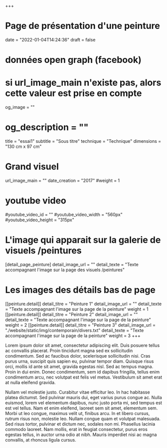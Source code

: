 +++
# Page de présentation d'une peinture
date = "2022-01-04T14:24:36"
draft = false
# données open graph (facebook)
# si url_image_main n'existe pas, alors cette valeur est prise en compte
og_image = ""
# og_description = "" 
title = "essai1"
subtitle = "Sous titre"
technique = "Technique"
dimensions = "130 cm x 97 cm"
# Grand visuel
url_image_main = ""
date_creation = "2017"
#weight = 1
# youtube video
#youtube_video_id = ""
#youtube_video_width = "560px"
#youtube_video_height = "315px"
# L'image qui apparait sur la galerie de visuels /peintures
[detail_page_peinture]
detail_image_url = ""
detail_texte = "Texte accompagnant l'image sur la page des visuels /peintures"
# Les images des détails bas de page
[[peinture.detail]]
detail_titre = "Peinture 1"
detail_image_url = ""
detail_texte = "Texte accompagnant l'image sur la page de la peinture"
weight = 1
[[peinture.detail]]
detail_titre = "Peinture 2"
detail_image_url = ""
detail_texte = "Texte accompagnant l'image sur la page de la peinture"
weight = 2
[[peinture.detail]]
detail_titre = "Peinture 3"
detail_image_url = "./website/static/img/contemporain/divers.txt"
detail_texte = "Texte accompagnant l'image sur la page de la peinture"
weight = 3
+++

Lorem ipsum dolor sit amet, consectetur adipiscing elit. Duis posuere tellus ac convallis placerat. Proin tincidunt magna sed ex sollicitudin condimentum. Sed ac faucibus dolor, scelerisque sollicitudin nisi. Cras purus urna, suscipit quis sapien eu, pulvinar tempor diam. Quisque risus orci, mollis id ante sit amet, gravida egestas nisl. Sed ac tempus magna. Proin in dui enim. Donec condimentum, sem id dapibus fringilla, tellus enim condimentum arcu, nec volutpat est felis vel metus. Vestibulum sit amet erat at nulla eleifend gravida.

Nullam vel molestie justo. Curabitur vitae efficitur leo. In hac habitasse platea dictumst. Sed pulvinar mauris dui, eget varius purus congue ac. Nulla euismod, lorem vel elementum dapibus, nunc justo porta mi, sed tempus est est vel tellus. Nam et enim eleifend, laoreet sem sit amet, elementum sem. Morbi ut leo congue, maximus velit ut, finibus arcu. In et libero cursus, rutrum risus non, molestie leo. Nullam congue quam et volutpat malesuada. Sed risus tortor, pulvinar et dictum nec, sodales non mi. Phasellus lacinia commodo laoreet. Nam mollis, erat in feugiat consectetur, purus eros egestas tellus, in auctor urna odio at nibh. Mauris imperdiet nisi ac magna convallis, at rhoncus ligula cursus.



